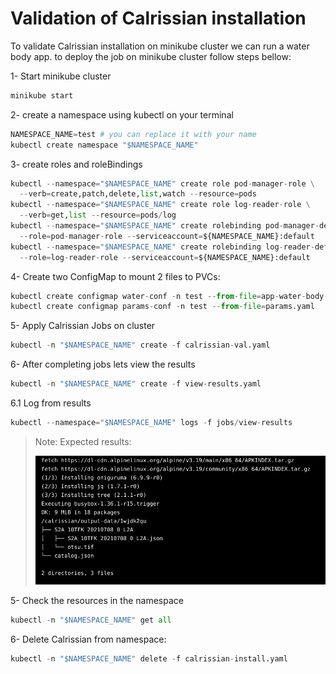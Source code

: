 # Validation of Calrissian installation 

To validate Calrissian installation on minikube cluster we can run a water body app.
to deploy the job on minikube cluster follow steps bellow:

1- Start minikube cluster
```python
minikube start 
```

2- create a namespace using kubectl on your terminal


```python
NAMESPACE_NAME=test # you can replace it with your name
kubectl create namespace "$NAMESPACE_NAME"
```
3- create roles and roleBindings
```python
kubectl --namespace="$NAMESPACE_NAME" create role pod-manager-role \
  --verb=create,patch,delete,list,watch --resource=pods
kubectl --namespace="$NAMESPACE_NAME" create role log-reader-role \
  --verb=get,list --resource=pods/log
kubectl --namespace="$NAMESPACE_NAME" create rolebinding pod-manager-default-binding \
  --role=pod-manager-role --serviceaccount=${NAMESPACE_NAME}:default
kubectl --namespace="$NAMESPACE_NAME" create rolebinding log-reader-default-binding \
  --role=log-reader-role --serviceaccount=${NAMESPACE_NAME}:default
```
4- Create two ConfigMap to mount 2 files to PVCs:
```python
kubectl create configmap water-conf -n test --from-file=app-water-body-cloud-native.cwl
kubectl create configmap params-conf -n test --from-file=params.yaml
```

5- Apply Calrissian Jobs on cluster
```python
kubectl -n "$NAMESPACE_NAME" create -f calrissian-val.yaml
```
6- After completing jobs lets view the results
```python 
kubectl -n "$NAMESPACE_NAME" create -f view-results.yaml
```
6.1 Log from results
```python
kubectl --namespace="$NAMESPACE_NAME" logs -f jobs/view-results
```
> Note: Expected results:
> 
>![water-body](water-body.png)

5- Check the resources in the namespace
```python
kubectl -n "$NAMESPACE_NAME" get all
```


6- Delete Calrissian from namespace:
```python
kubectl -n "$NAMESPACE_NAME" delete -f calrissian-install.yaml 
```
